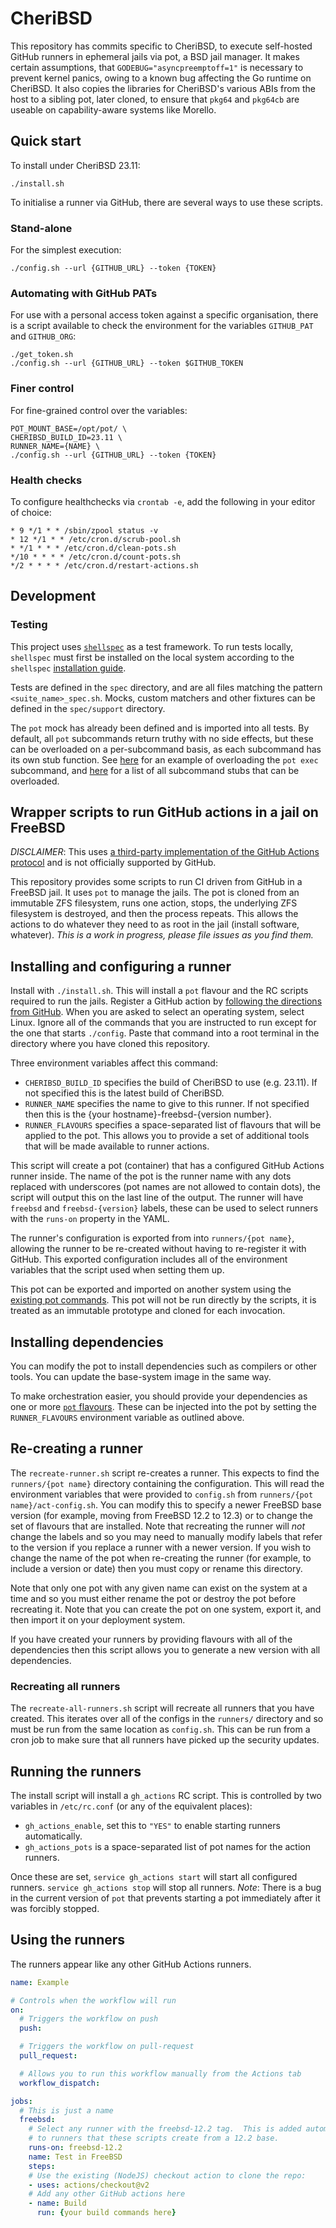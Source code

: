 CheriBSD
========

This repository has commits specific to CheriBSD, to execute self-hosted GitHub runners in ephemeral jails via pot, a BSD jail manager.
It makes certain assumptions, that `GODEBUG="asyncpreemptoff=1"` is necessary to prevent kernel panics, owing to a known bug affecting the Go runtime on CheriBSD.
It also copies the libraries for CheriBSD's various ABIs from the host to a sibling pot, later cloned, to ensure that `pkg64` and `pkg64cb` are useable on capability-aware systems like Morello.


Quick start
-----------
To install under CheriBSD 23.11:
```shell
./install.sh
```

To initialise a runner via GitHub, there are several ways to use these scripts.

### Stand-alone
For the simplest execution:
```shell
./config.sh --url {GITHUB_URL} --token {TOKEN}
```

### Automating with GitHub PATs
For use with a personal access token against a specific organisation, there is a script available to check the environment for the variables `GITHUB_PAT` and `GITHUB_ORG`:
```shell
./get_token.sh
./config.sh --url {GITHUB_URL} --token $GITHUB_TOKEN
```

### Finer control
For fine-grained control over the variables:
```shell
POT_MOUNT_BASE=/opt/pot/ \
CHERIBSD_BUILD_ID=23.11 \
RUNNER_NAME={NAME} \
./config.sh --url {GITHUB_URL} --token {TOKEN}
```

### Health checks
To configure healthchecks via `crontab -e`, add the following in your editor of choice:
```
* 9 */1 * * /sbin/zpool status -v
* 12 */1 * * /etc/cron.d/scrub-pool.sh
* */1 * * * /etc/cron.d/clean-pots.sh
*/10 * * * * /etc/cron.d/count-pots.sh
*/2 * * * * /etc/cron.d/restart-actions.sh
```

Development
-----------

### Testing
This project uses [`shellspec`](https://github.com/shellspec/shellspec) as a test framework. To run tests locally, `shellspec` must first be installed on the local system according to the `shellspec` [installation guide](https://github.com/shellspec/shellspec?tab=readme-ov-file#installation).

Tests are defined in the `spec` directory, and are all files matching the pattern `<suite_name>_spec.sh`. Mocks, custom matchers and other fixtures can be defined in the `spec/support` directory.

The `pot` mock has already been defined and is imported into all tests. By default, all `pot` subcommands return truthy with no side effects, but these can be overloaded on a per-subcommand basis, as each subcommand has its own stub function. See [here](spec/simple_spec.sh#L47) for an example of overloading the `pot exec` subcommand, and [here](spec/support/pot_mock.sh#L5) for a list of all subcommand stubs that can be overloaded.

Wrapper scripts to run GitHub actions in a jail on FreeBSD
----------------------------------------------------------

*DISCLAIMER*: This uses [a third-party implementation of the GitHub Actions protocol](https://github.com/ChristopherHX/github-act-runner) and is not officially supported by GitHub.

This repository provides some scripts to run CI driven from GitHub in a FreeBSD jail.
It uses `pot` to manage the jails.
The pot is cloned from an immutable ZFS filesystem, runs one action,  stops, the underlying ZFS filesystem is destroyed, and then the process repeats.
This allows the actions to do whatever they need to as root in the jail (install software, whatever).
*This is a work in progress, please file issues as you find them.*

Installing and configuring a runner
-----------------------------------

Install with `./install.sh`.
This will install a `pot` flavour and the RC scripts required to run the jails.
Register a GitHub action by [following the directions from GitHub](https://docs.github.com/en/actions/hosting-your-own-runners/adding-self-hosted-runners).
When you are asked to select an operating system, select Linux.
Ignore all of the commands that you are instructed to run except for the one that starts `./config`.
Paste that command into a root terminal in the directory where you have cloned this repository.

Three environment variables affect this command:

 - `CHERIBSD_BUILD_ID` specifies the build of CheriBSD to use (e.g. 23.11).
   If not specified this is the latest build of CheriBSD.
 - `RUNNER_NAME` specifies the name to give to this runner.
   If not specified then this is the {your hostname}-freebsd-{version number}.
 - `RUNNER_FLAVOURS` specifies a space-separated list of flavours that will be applied to the pot.
   This allows you to provide a set of additional tools that will be made available to runner actions.

This script will create a pot (container) that has a configured GitHub Actions runner inside.
The name of the pot is the runner name with any dots replaced with underscores (pot names are not allowed to contain dots), the script will output this on the last line of the output.
The runner will have `freebsd` and `freebsd-{version}` labels, these can be used to select runners with the `runs-on` property in the YAML.

The runner's configuration is exported from into `runners/{pot name}`, allowing the runner to be re-created without having to re-register it with GitHub.
This exported configuration includes all of the environment variables that the script used when setting them up.

This pot can be exported and imported on another system using the [existing pot commands](https://pot.pizzamig.dev/Container/).
This pot will not be run directly by the scripts, it is treated as an immutable prototype and cloned for each invocation.

Installing dependencies
-----------------------

You can modify the pot to install dependencies such as compilers or other tools.
You can update the base-system image in the same way.

To make orchestration easier, you should provide your dependencies as one or more [`pot` flavours](https://pot.pizzamig.dev/Images/#images-creation-automated-with-flavours).
These can be injected into the pot by setting the `RUNNER_FLAVOURS` environment variable as outlined above.

Re-creating a runner
-------------------

The `recreate-runner.sh` script re-creates a runner.
This expects to find the `runners/{pot name}` directory containing the configuration.
This will read the environment variables that were provided to `config.sh` from `runners/{pot name}/act-config.sh`.
You can modify this to specify a newer FreeBSD base version (for example, moving from FreeBSD 12.2 to 12.3) or to change the set of flavours that are installed.
Note that recreating the runner will *not* change the labels and so you may need to manually modify labels that refer to the version if you replace a runner with a newer version.
If you wish to change the name of the pot when re-creating the runner (for example, to include a version or date) then you must copy or rename this directory.

Note that only one pot with any given name can exist on the system at a time and so you must either rename the pot or destroy the pot before recreating it.
Note that you can create the pot on one system, export it, and then import it on your deployment system.

If you have created your runners by providing flavours with all of the dependencies then this script allows you to generate a new version with all dependencies.

### Recreating all runners

The `recreate-all-runners.sh` script will recreate all runners that you have created.
This iterates over all of the configs in the `runners/` directory and so must be run from the same location as `config.sh`.
This can be run from a cron job to make sure that all runners have picked up the security updates.

Running the runners
-------------------

The install script will install a `gh_actions` RC script.
This is controlled by two variables in `/etc/rc.conf` (or any of the equivalent places):

 - `gh_actions_enable`, set this to `"YES"` to enable starting runners automatically.
 - `gh_actions_pots` is a space-separated list of pot names for the action runners.

Once these are set, `service gh_actions start` will start all configured runners.
`service gh_actions stop` will stop all runners.
*Note*: There is a bug in the current version of `pot` that prevents starting a pot immediately after it was forcibly stopped.

Using the runners
-----------------

The runners appear like any other GitHub Actions runners.

```yaml
name: Example

# Controls when the workflow will run
on:
  # Triggers the workflow on push
  push:

  # Triggers the workflow on pull-request
  pull_request:

  # Allows you to run this workflow manually from the Actions tab
  workflow_dispatch:

jobs:
  # This is just a name
  freebsd:
    # Select any runner with the freebsd-12.2 tag.  This is added automatically
    # to runners that these scripts create from a 12.2 base.
    runs-on: freebsd-12.2
    name: Test in FreeBSD
    steps:
    # Use the existing (NodeJS) checkout action to clone the repo:
    - uses: actions/checkout@v2
    # Add any other GitHub actions here
    - name: Build
      run: {your build commands here}
```
